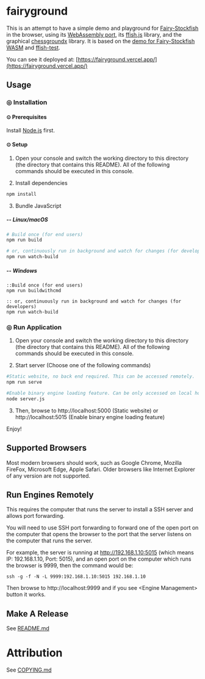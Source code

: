 # fairyground

This is an attempt to have a simple demo and playground for [Fairy-Stockfish](https://github.com/ianfab/Fairy-Stockfish) in the browser, using its [WebAssembly port](https://github.com/ianfab/fairy-stockfish.wasm), its [ffish.js](https://www.npmjs.com/package/ffish-es6) library, and the graphical [chessgroundx](https://github.com/gbtami/chessgroundx) library. It is based on the [demo for Fairy-Stockfish WASM](https://github.com/ianfab/fairy-stockfish-nnue-wasm-demo) and [ffish-test](https://github.com/thearst3rd/ffish-test).

You can see it deployed at: [https://fairyground.vercel.app/](https://fairyground.vercel.app/)

## Usage

### ◎ Installation

#### ⊙ Prerequisites

Install [Node.js](https://nodejs.org/en/download) first.

#### ⊙ Setup

1. Open your console and switch the working directory to this directory (the directory that contains this README). All of the following commands should be executed in this console.

2. Install dependencies

```bash
npm install
```

3. Bundle JavaScript

##### -- Linux/macOS

```bash
# Build once (for end users)
npm run build

# or, continuously run in background and watch for changes (for developers)
npm run watch-build
```

##### -- Windows

```batch
::Build once (for end users)
npm run buildwithcmd

:: or, continuously run in background and watch for changes (for developers)
npm run watch-build
```

### ◎ Run Application

1. Open your console and switch the working directory to this directory (the directory that contains this README). All of the following commands should be executed in this console.

2. Start server (Choose one of the following commands)

```bash
#Static website, no back end required. This can be accessed remotely.
npm run serve

#Enable binary engine loading feature. Can be only accessed on local host.
node server.js
```

3. Then, browse to http://localhost:5000 (Static website) or http://localhost:5015 (Enable binary engine loading feature)

Enjoy!

## Supported Browsers

Most modern browsers should work, such as Google Chrome, Mozilla FireFox, Microsoft Edge, Apple Safari.
Older browsers like Internet Explorer of any version are not supported.

## Run Engines Remotely

This requires the computer that runs the server to install a SSH server and allows port forwarding.

You will need to use SSH port forwarding to forward one of the open port on the computer that opens the browser to the port that the server listens on the computer that runs the server.

For example, the server is running at http://192.168.1.10:5015 (which means IP: 192.168.1.10, Port: 5015), and an open port on the computer which runs the browser is 9999, then the command would be:

```
ssh -g -f -N -L 9999:192.168.1.10:5015 192.168.1.10
```

Then browse to http://localhost:9999 and if you see \<Engine Management\> button it works.

## Make A Release

See [README.md](./release_make/README.md)

# Attribution

See [COPYING.md](COPYING.md)
